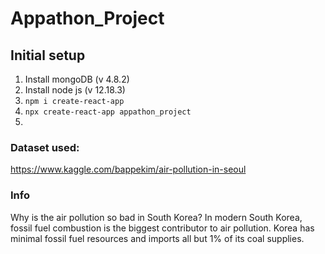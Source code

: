 # Appathon_Project

## Initial setup
1. Install mongoDB (v 4.8.2)
2. Install node js (v 12.18.3)
3. `npm i create-react-app` 
4. `npx create-react-app appathon_project`
5. 

### Dataset used: 
https://www.kaggle.com/bappekim/air-pollution-in-seoul


### Info
Why is the air pollution so bad in South Korea?
In modern South Korea, fossil fuel combustion is the biggest contributor to air pollution. Korea has minimal fossil fuel resources and imports all but 1% of its coal supplies.

